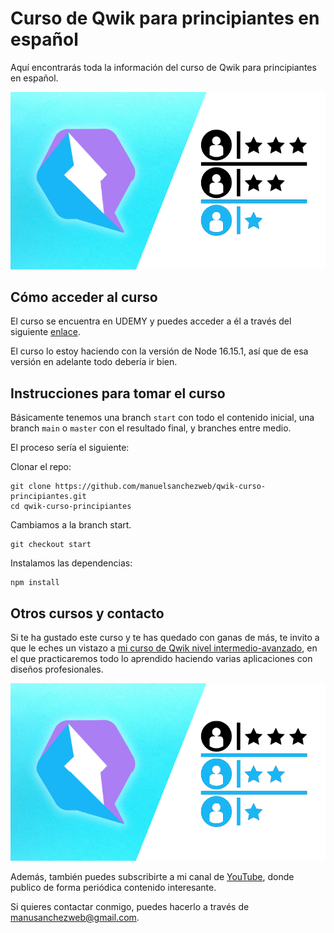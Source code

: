 # Curso de Qwik para principiantes en español

Aquí encontrarás toda la información del curso de Qwik para principiantes en español.

[![Qwik para principiantes en español](./public/img/qwik-principiantes.png)](https://www.udemy.com/user/manuel-sanchez-324/)

## Cómo acceder al curso

El curso se encuentra en UDEMY y puedes acceder a él a través del siguiente [enlace](https://www.udemy.com/user/manuel-sanchez-324/).

El curso lo estoy haciendo con la versión de Node 16.15.1, así que de esa versión en adelante todo debería ir bien.

## Instrucciones para tomar el curso

Básicamente tenemos una branch `start` con todo el contenido inicial, una branch `main` o `master` con el resultado final, y branches entre medio.

El proceso sería el siguiente:

Clonar el repo:

    git clone https://github.com/manuelsanchezweb/qwik-curso-principiantes.git
    cd qwik-curso-principiantes

Cambiamos a la branch start.

    git checkout start

Instalamos las dependencias:

    npm install

## Otros cursos y contacto

Si te ha gustado este curso y te has quedado con ganas de más, te invito a que le eches un vistazo a [mi curso de Qwik nivel intermedio-avanzado](https://www.udemy.com/user/manuel-sanchez-324/), en el que practicaremos todo lo aprendido haciendo varias aplicaciones con diseños profesionales.

[![Qwik nivel intermedio en español](./public/img/qwik-intermedio.png)](https://www.udemy.com/user/manuel-sanchez-324/)

Además, también puedes subscribirte a mi canal de [YouTube](https://www.youtube.com/channel/UCX3IE_OjG20p_AwbX06YAEg), donde publico de forma periódica contenido interesante.

Si quieres contactar conmigo, puedes hacerlo a través de [manusanchezweb@gmail.com](mailto:manusanchezweb@gmail.com).
